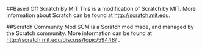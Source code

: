 ##Based Off Scratch By MIT
This is a modification of Scratch by MIT. More information about Scratch can be found at http://scratch.mit.edu.

##Scratch Community Mod
SCM is a Scratch mod made, and managed by the Scratch community. More information can be found at http://scratch.mit.edu/discuss/topic/59448/ .